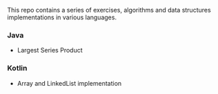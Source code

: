 This repo contains a series of exercises, algorithms and data structures implementations in various languages.

### Java
- Largest Series Product

### Kotlin
- Array and LinkedList implementation
